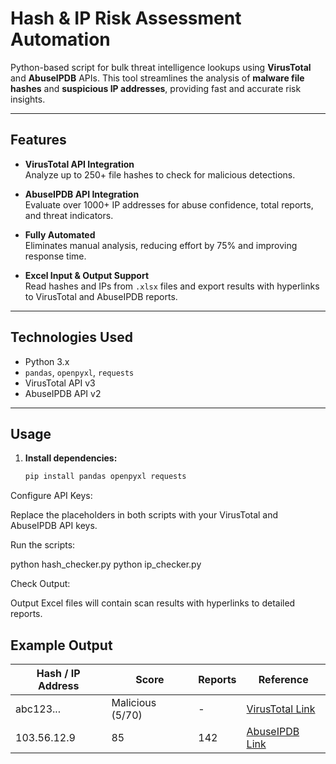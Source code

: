# Hash & IP Risk Assessment Automation

Python-based script for bulk threat intelligence lookups using **VirusTotal** and **AbuseIPDB** APIs. This tool streamlines the analysis of **malware file hashes** and **suspicious IP addresses**, providing fast and accurate risk insights.

---

## Features

- **VirusTotal API Integration**  
  Analyze up to 250+ file hashes to check for malicious detections.

- **AbuseIPDB API Integration**  
  Evaluate over 1000+ IP addresses for abuse confidence, total reports, and threat indicators.

- **Fully Automated**  
  Eliminates manual analysis, reducing effort by 75% and improving response time.

- **Excel Input & Output Support**  
  Read hashes and IPs from `.xlsx` files and export results with hyperlinks to VirusTotal and AbuseIPDB reports.

---

## Technologies Used

- Python 3.x  
- `pandas`, `openpyxl`, `requests`  
- VirusTotal API v3  
- AbuseIPDB API v2  

---

## Usage

1. **Install dependencies:**

   ```bash
   pip install pandas openpyxl requests
Configure API Keys:

Replace the placeholders in both scripts with your VirusTotal and AbuseIPDB API keys.

Run the scripts:

python hash_checker.py
python ip_checker.py

Check Output:

Output Excel files will contain scan results with hyperlinks to detailed reports.

## Example Output

| Hash / IP Address | Score             | Reports | Reference         |
|-------------------|------------------|---------|-------------------|
| abc123...         | Malicious (5/70) | -       | [VirusTotal Link](https://...) |
| 103.56.12.9       | 85               | 142     | [AbuseIPDB Link](https://...) |


